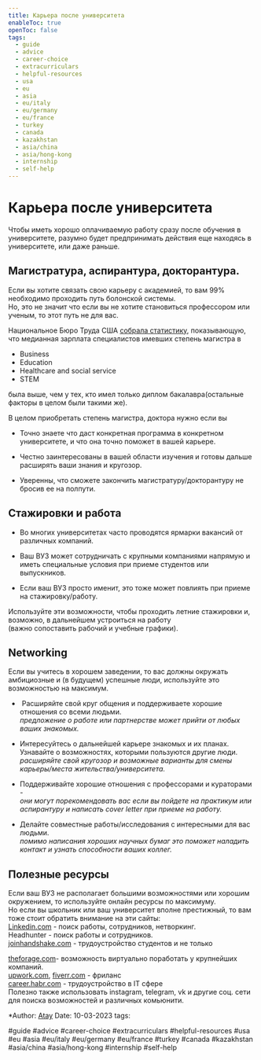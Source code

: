 ```yaml
---
title: Карьера после университета
enableToc: true
openToc: false
tags:
  - guide
  - advice
  - career-choice
  - extracurriculars
  - helpful-resources
  - usa
  - eu
  - asia
  - eu/italy
  - eu/germany
  - eu/france
  - turkey
  - canada
  - kazakhstan
  - asia/china
  - asia/hong-kong
  - internship
  - self-help
---
```

# Карьера после университета

Чтобы иметь хорошо оплачиваемую работу сразу после обучения в университете, разумно будет предпринимать действия еще находясь в университете, или даже раньше.

## Магистратура, аспирантура, докторантура.

Если вы хотите связать свою карьеру с академией, то вам 99% необходимо проходить путь болонской системы.  
Но, это не значит что если вы не хотите становиться профессором или ученым, то этот путь не для вас.

Национальное Бюро Труда США [собрала статистику](https://www.bls.gov/careeroutlook/2015/article/should-i-get-a-masters-degree.htm), показывающую, что медианная зарплата специалистов имевших степень магистра в

- Business
- Education
- Healthcare and social service
- STEM

была выше, чем у тех, кто имел только диплом бакалавра(остальные факторы в целом были такими же).

В целом приобретать степень магистра, доктора нужно если вы

- Точно знаете что даст конкретная программа в конкретном университете, и что она точно поможет в вашей карьере.  
    
- Честно заинтересованы в вашей области изучения и готовы дальше расширять ваши знания и кругозор.  
    
- Уверенны, что сможете закончить магистратуру/докторантуру не бросив ее на полпути.

## Стажировки и работа

- Во многих университетах часто проводятся ярмарки вакансий от различных компаний.  
    
- Ваш ВУЗ может сотрудничать с крупными компаниями напрямую и иметь специальные условия при приеме студентов или выпускников.  
    
- Если ваш ВУЗ просто именит, это тоже может повлиять при приеме на стажировку/работу.

Используйте эти возможности, чтобы проходить летние стажировки и, возможно, в дальнейшем устроиться на работу  
(важно сопоставить рабочий и учебные графики).

## Networking

Если вы учитесь в хорошем заведении, то вас должны окружать амбициозные и (в будущем) успешные люди, используйте это возможностью на максимум.

-  Расширяйте свой круг общения и поддерживаете хорошие отношения со всеми людьми.  
    _предложение о работе или партнерстве может прийти от любых ваших знакомых._  
    
- Интересуйтесь о дальнейшей карьере знакомых и их планах. Узнавайте о возможностях, которыми пользуются другие люди.  
    _расширяйте свой кругозор и возможные варианты для смены карьеры/места жительства/университета._  
    
- Поддерживайте хорошие отношения с профессорами и кураторами -  
    _они могут порекомендовать вас если вы пойдете на практикум или аспирантуру и написать cover letter при приеме на работу._  
    
- Делайте совместные работы/исследования с интересными для вас людьми.  
    _помимо написания хороших научных бумаг это поможет наладить контакт и узнать способности ваших коллег._

## Полезные ресурсы

  
Если ваш ВУЗ не располагает большими возможностями или хорошим окружением, то используйте онлайн ресурсы по максимуму.  
Но если вы школьник или ваш университет вполне престижный, то вам тоже стоит обратить внимание на эти сайты:  
[Linkedin.com](http://Linkedin.com) - поиск работы, сотрудников, нетворкинг.  
Headhunter - поиск работы и сотрудников.  
[joinhandshake.com](https://joinhandshake.com) - трудоустройство студентов и не только

[theforage.com](https://www.theforage.com/)- возможность виртуально поработать у крупнейших компаний.  
[upwork.com](https://www.upwork.com), [fiverr.com](https://www.fiverr.com/) - фриланс  
[career.habr.com](http://career.habr.com/) - трудоустройство в IT сфере  
Полезно также использовать instagram, telegram, vk и другие соц. сети для поиска возможностей и различных комьюнити.

*Author: [Atay](https://t.me/ataywork)
Date: 10-03-2023
tags:

#guide 
#advice
#career-choice
#extracurriculars
#helpful-resources
#usa
#eu
#asia
#eu/italy
#eu/germany
#eu/france
#turkey
#canada
#kazakhstan
#asia/china 
#asia/hong-kong
#internship 
#self-help











